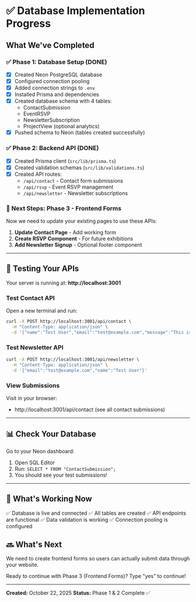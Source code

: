 # ✅ Database Implementation Progress

## What We've Completed

### ✅ Phase 1: Database Setup (DONE)
- [x] Created Neon PostgreSQL database
- [x] Configured connection pooling
- [x] Added connection strings to `.env`
- [x] Installed Prisma and dependencies
- [x] Created database schema with 4 tables:
  - ContactSubmission
  - EventRSVP
  - NewsletterSubscription
  - ProjectView (optional analytics)
- [x] Pushed schema to Neon (tables created successfully)

### ✅ Phase 2: Backend API (DONE)
- [x] Created Prisma client (`src/lib/prisma.ts`)
- [x] Created validation schemas (`src/lib/validations.ts`)
- [x] Created API routes:
  - `/api/contact` - Contact form submissions
  - `/api/rsvp` - Event RSVP management
  - `/api/newsletter` - Newsletter subscriptions

### 🔄 Next Steps: Phase 3 - Frontend Forms

Now we need to update your existing pages to use these APIs:

1. **Update Contact Page** - Add working form
2. **Create RSVP Component** - For future exhibitions
3. **Add Newsletter Signup** - Optional footer component

---

## 🧪 Testing Your APIs

Your server is running at: **http://localhost:3001**

### Test Contact API

Open a new terminal and run:

```bash
curl -X POST http://localhost:3001/api/contact \
  -H "Content-Type: application/json" \
  -d '{"name":"Test User","email":"test@example.com","message":"This is a test message"}'
```

### Test Newsletter API

```bash
curl -X POST http://localhost:3001/api/newsletter \
  -H "Content-Type: application/json" \
  -d '{"email":"test@example.com","name":"Test User"}'
```

### View Submissions

Visit in your browser:
- http://localhost:3001/api/contact (see all contact submissions)

---

## 📊 Check Your Database

Go to your Neon dashboard:
1. Open SQL Editor
2. Run: `SELECT * FROM "ContactSubmission";`
3. You should see your test submissions!

---

## 🎯 What's Working Now

✅ Database is live and connected
✅ All tables are created
✅ API endpoints are functional
✅ Data validation is working
✅ Connection pooling is configured

## 🔜 What's Next

We need to create frontend forms so users can actually submit data through your website.

Ready to continue with Phase 3 (Frontend Forms)?
Type "yes" to continue!

---

**Created:** October 22, 2025
**Status:** Phase 1 & 2 Complete ✅
